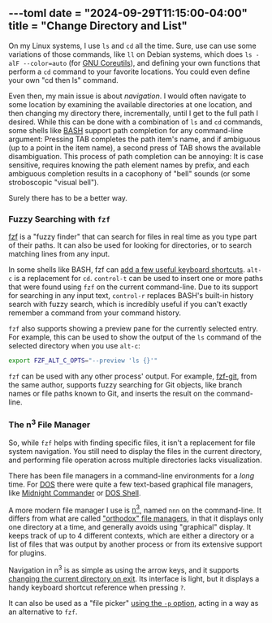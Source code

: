---toml
date = "2024-09-29T11:15:00-04:00"
title = "Change Directory and List"
---

On my Linux systems, I use `ls` and `cd` all the time. Sure, use can use some variations of those commands, like `ll` on Debian systems, which does `ls -alF --color=auto` (for [GNU Coreutils](https://www.gnu.org/software/coreutils/)), and defining your own functions that perform a `cd` command to your favorite locations. You could even define your own "cd then ls" command.

Even then, my main issue is about *navigation*. I would often navigate to some location by examining the available directories at one location, and then changing my directory there, incrementally, until I get to the full path I desired. While this can be done with a combination of `ls` and `cd` commands, some shells like [BASH](https://en.wikipedia.org/wiki/Bash_%28Unix_shell%29) support path completion for any command-line argument: Pressing TAB completes the path item's name, and if ambiguous (up to a point in the item name), a second press of TAB shows the available disambiguation. This process of path completion can be annoying: It is case sensitive, requires knowing the path element names by prefix, and each ambiguous completion results in a cacophony of "bell" sounds (or some stroboscopic "visual bell").

Surely there has to be a better way.

### Fuzzy Searching with `fzf`

[fzf](https://github.com/junegunn/fzf) is a "fuzzy finder" that can search for files in real time as you type part of their paths. It can also be used for looking for directories, or to search matching lines from any input.

In some shells like BASH, fzf can [add a few useful keyboard shortcuts](https://junegunn.github.io/fzf/shell-integration/). `alt-c` is a replacement for `cd`. `control-t` can be used to insert one or more paths that were found using `fzf` on the current command-line. Due to its support for searching in any input text, `control-r` replaces BASH's built-in history search with fuzzy search, which is incredibly useful if you can't exactly remember a command from your command history.

`fzf` also supports showing a preview pane for the currently selected entry. For example, this can be used to show the output of the `ls` command of the selected directory when you use `alt-c`:

```sh
export FZF_ALT_C_OPTS="--preview 'ls {}'"
```

`fzf` can be used with any other process' output. For example, [fzf-git](https://github.com/junegunn/fzf-git.sh), from the same author, supports fuzzy searching for Git objects, like branch names or file paths known to Git, and inserts the result on the command-line.

### The n<sup>3</sup> File Manager

So, while `fzf` helps with finding specific files, it isn't a replacement for file system navigation. You still need to display the files in the current directory, and performing file operation across multiple directories lacks visualization.

There has been file managers in a command-line environments for a *long* time. For [DOS](https://en.wikipedia.org/wiki/DOS) there were quite a few text-based graphical file managers, like [Midnight Commander](https://en.wikipedia.org/wiki/Midnight_Commander) or [DOS Shell](https://en.wikipedia.org/wiki/DOS_Shell).

A more modern file manager I use is [n<sup>3</sup>](https://github.com/jarun/nnn), named `nnn` on the command-line. It differs from what are called ["orthodox" file managers](https://en.wikipedia.org/wiki/File_manager#Orthodox_file_managers), in that it displays only one directory at a time, and generally avoids using "graphical" display. It keeps track of up to 4 different contexts, which are either a directory or a list of files that was output by another process or from its extensive support for plugins.

Navigation in n<sup>3</sup> is as simple as using the arrow keys, and it supports [changing the current directory on exit](https://github.com/jarun/nnn/blob/master/misc/quitcd/quitcd.bash_sh_zsh). Its interface is light, but it displays a handy keyboard shortcut reference when pressing `?`.

It can also be used as a "file picker" [using the `-p` option](https://github.com/jarun/nnn/wiki/Basic-use-cases#file-picker), acting in a way as an alternative to `fzf`.





